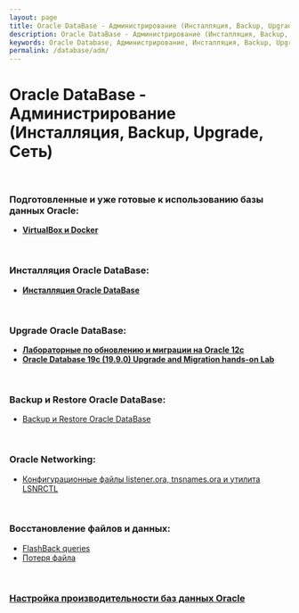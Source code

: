 ```yaml
---
layout: page
title: Oracle DataBase - Администрирование (Инсталляция, Backup, Upgrade, Сеть)
description: Oracle DataBase - Администрирование (Инсталляция, Backup, Upgrade, Сеть)
keywords: Oracle Database, Администрирование, Инсталляция, Backup, Upgrade, Сеть
permalink: /database/adm/
---
```


# Oracle DataBase - Администрирование (Инсталляция, Backup, Upgrade, Сеть)

<br/>

### Подготовленные и уже готовые к использованию базы данных Oracle:

<ul>
    <li><a href="/database/ready-to-use/"><strong>VirtualBox и Docker</strong></a></li>
</ul>

<br/>

### Инсталляция Oracle DataBase:

<ul>
    <li><a href="/database/installation/"><strong>Инсталляция Oracle DataBase</strong></a></li>
</ul>

<br/>

### Upgrade Oracle DataBase:

<ul>
    <li><a href="/database/upgrade/"><strong>Лабораторные по обновлению и миграции на Oracle 12c</strong></a></li>
    <li><a href="https://www.oracle.com/downloads/community/vts-hands-on-labs-downloads.html"><strong>Oracle Database 19c (19.9.0) Upgrade and Migration hands-on Lab</strong></a></li>
</ul>

<br/>

### Backup и Restore Oracle DataBase:

<ul>
    <li>
        <a href="/database/backup-and-restore/">Backup и Restore Oracle DataBase</a>
    </li>
</ul>

<br/>

### Oracle Networking:

<ul>
    <li>
        <a href="/database/network/listener/">Конфигурационные файлы listener.ora, tnsnames.ora и утилита LSNRCTL</a>
    </li>
</ul>

<br/>

### Восстановление файлов и данных:

<ul>
    <li>
        <a href="/docs/architecture/restore-files-and-data/flashback-queries/">FlashBack queries</a>
    </li>
    <li>
        <a href="/docs/architecture/restore-files-and-data/oracle-database-has-been-lost/">Потеря файла</a>
    </li>
</ul>

<br/>

### [Настройка производительности баз данных Oracle](/database/performance/)

<!-- <br/>

### Мониторинг:

Я мониторил: свободное место в FRA, актуальность бекапов, чтобы не было такого, что бекап не делался более 3 дней + бизнес задачи.

<ul>
    <li>
        <a href="http://odba.ru/showthread.php?t=744">Инсталляция Oracle Enterprise Manager Cloud control 12c в операционной системе Oracle Linux 5.8 x86 64 bit</a>
    </li>
</ul> -->

